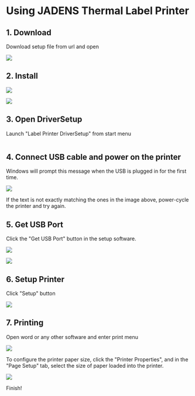 # Using JADENS Thermal Label Printer

## 1. Download

Download setup file from url and open

![](<../../.gitbook/assets/image (68).png>)

## 2. Install

![](<../../.gitbook/assets/image (136).png>)

![](<../../.gitbook/assets/image (84).png>)

## 3. Open DriverSetup

Launch "Label Printer DriverSetup" from start menu

<img src="../../.gitbook/assets/image (20) (1).png" alt="" data-size="original">

## 4. Connect USB cable and power on the printer

Windows will prompt this message when the USB is plugged in for the first time.

![](<../../.gitbook/assets/image (6) (1) (1) (1).png>)

If the text is not exactly matching the ones in the image above, power-cycle the printer and try again.

## 5. Get USB Port

Click the "Get USB Port" button in the setup software.

![](<../../.gitbook/assets/image (131).png>)

![](<../../.gitbook/assets/image (41).png>)

## 6. Setup Printer

Click "Setup" button

![](<../../.gitbook/assets/image (124).png>)

## 7. Printing

Open word or any other software and enter print menu

![](<../../.gitbook/assets/image (97).png>)

To configure the printer paper size, click the "Printer Properties", and in the "Page Setup" tab, select the size of paper loaded into the printer.

![](<../../.gitbook/assets/image (4) (1) (1) (1) (1) (1) (1) (1).png>)

Finish!
